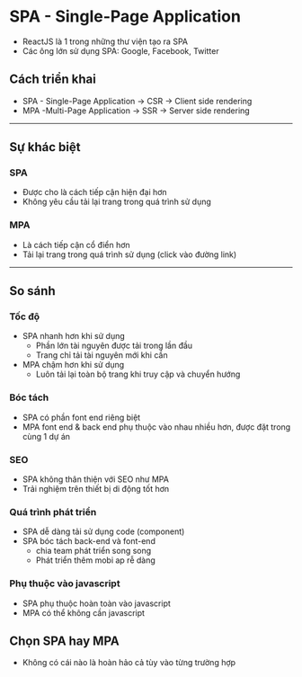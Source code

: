 # SPA - Single-Page Application
- ReactJS là 1 trong những thư viện tạo ra SPA
- Các ông lớn sử dụng SPA: Google, Facebook, Twitter

## Cách triển khai
- SPA - Single-Page Application -> CSR -> Client side rendering
- MPA -Multi-Page Application -> SSR -> Server side rendering

-----

## Sự khác biệt


### SPA 
- Được cho là cách tiếp cận hiện đại hơn
- Không yêu cầu tải lại trang trong quá trình sử dụng

### MPA
- Là cách tiếp cận cổ điển hơn
- Tải lại trang trong quá trình sử dụng (click vào đường link)


----------

## So sánh

### Tốc độ
- SPA nhanh hơn khi sử dụng
    - Phần lớn tài nguyên được tải trong lần đầu
    - Trang chỉ tải tài nguyên mới khi cần
- MPA chậm hơn khi sử dụng
    - Luôn tải lại toàn bộ trang khi truy cập và chuyển hướng


### Bóc tách
- SPA có phần font end riêng biệt
- MPA font end & back end phụ thuộc vào nhau nhiều hơn, được đặt trong cùng 1 dự án

### SEO
- SPA không thân thiện với SEO như MPA
- Trải nghiệm trên thiết bị di động tốt hơn

### Quá trình phát triển 
- SPA dễ dàng tải sử dụng code (component)
- SPA bóc tách back-end và font-end 
    - chia team phát triển song song
    - Phát triển thêm mobi ap rễ dàng

### Phụ thuộc vào javascript
- SPA phụ thuộc hoàn toàn vào javascript
- MPA có thể không cần javascript


## Chọn SPA hay MPA 
- Không có cái nào là hoàn hảo cả tùy vào từng trường hợp 